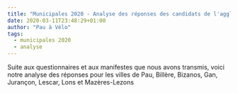 ```yaml
---
title: "Municipales 2020 - Analyse des réponses des candidats de l'agglo paloise"
date: 2020-03-11T23:48:29+01:00
author: "Pau à Vélo"
tags:
  - municipales 2020
  - analyse
---
```


Suite aux questionnaires et aux manifestes que nous avons transmis, voici notre analyse des réponses pour les villes de Pau, Billère, Bizanos, Gan, Jurançon, Lescar, Lons et Mazères-Lezons
